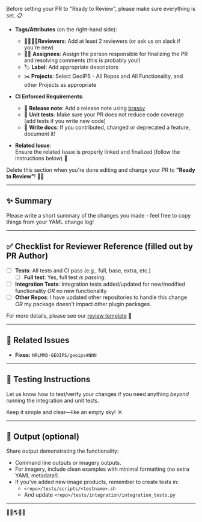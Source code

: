 <!-- 💖✨ PULL REQUEST CHECKLIST ✨💖 -->

Before setting your PR to "Ready to Review", please make sure everything is set. 📋 

- **Tags/Attributes** (on the right-hand side):
  - 👩‍💻👨‍💻**Reviewers**: Add at least 2 reviewers (or ask us on slack if you're new)
  - 😵‍💫 **Assignees**: Assign the person responsible for finalizing the PR and resolving comments (this is probably you!)
  - 🏷️ **Label**: Add appropriate descriptors
  - ✂️ **Projects**: Select GeoIPS - All Repos and All Functionality, and other Projects as appropriate

 
- **CI Enforced Requirements**:
  - 🧠  **Release note**: Add a release note using [brassy](https://github.com/biosafetylvl5/brassy)
  - 🧪 **Unit tests**: Make sure your PR does not reduce code coverage (add tests if you write new code)
  - 📝 **Write docs**: If you contributed, changed or deprecated a feature, document it!

- **Related Issue**:  
  Ensure the related Issue is properly linked and finalized (follow the instructions below) 🔗

Delete this section when you're done editing and change your PR to **"Ready to Review"**! 🌈🐱

---

## ✨ Summary

Please write a short summary of the changes you made - feel free to copy things from your YAML change log!

---

## ✅ Checklist for Reviewer Reference (filled out by PR Author)

- [ ] **Tests**: All tests and CI pass (e.g., full, base, extra, etc.)
    - [ ] **Full test**: Yes, full test *is passing*.
- [ ] **Integration Tests**: Integration tests added/updated for new/modified functionality *OR* no new functionality
- [ ] **Other Repos**: I have updated other repositories to handle this change *OR* my package doesn't impact other plugin packages.

For more details, please see our [review template](https://github.com/NRLMMD-GEOIPS/.github/blob/main/.github/review-template.md) 💌

---



## 🔗 Related Issues

- **Fixes:** `NRLMMD-GEOIPS/geoips#NNN`  
  <!-- You can also point to issues in another repository if needed! -->

---

## 🧪 Testing Instructions

Let us know how to test/verify your changes if you need anything *beyond* running the integration and unit tests.

Keep it simple and clear—like an empty sky! ☀️

---

## 📸 Output (optional)

Share output demonstrating the functionality:
- Command line outputs or imagery outputs.
- For imagery, include clean examples with minimal formatting (no extra YAML metadata!).
- If you've added new image products, remember to create tests in:
  - `<repo>/tests/scripts/<testname>.sh`
  - And update `<repo>/tests/integration/integration_tests.py`

---

💖🌟🌎🌟💖
